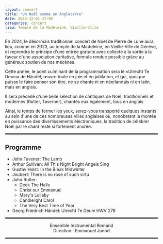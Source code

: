 ```yaml
---
layout: concert
title: "Un Noël comme en Angleterre"
date: 2024-12-01 17:00
categories: concert
lieu: Temple de la Madeleine, Vieille-Ville
---
```


En 2024, le désormais traditionnel concert de Noël de Pierre de Lune aura lieu, comme en 2023, au temple de la Madeleine,
en Vieille-Ville de Genève, et reprendra le principe d'une entrée gratuite avec collecte à la sortie à la faveur
d'une association caritative, formule rendue possible grâce au généreux soutien de nos mécènes.

Cette année, le point culminant de la programmation sera le &laquo;Utrecht Te Deum&raquo; de Händel, &oelig;uvre toute
en joie et en jubilation, et qui, quoique puisse le faire penser son titre, ne se chante ni en néerlandais ni en latin,
mais en anglais.

Il sera précédé d'une belle sélection de cantiques de Noël, traditionnels et modernes (Rutter, Taverner), chantés eux
également, tous en anglais.

Ainsi, le temps de fermer les yeux, serez-vous transporté quelques instants au sein d'une de ces nombreuses 
villes anglaises où, nonobstant la montée en puissance des divertissements électroniques, la tradition de célébrer Noël 
par le chant reste si fortement ancrée.

<hr style="border-top: 3px double #8c8b8b"/>

## Programme

- John Tavener: The Lamb
- Arthur Sullivan: All This Night Bright Angels Sing
- Gustav Holst: In the Bleak Midwinter                
- Joubert: There is no rose of such virtu
- John Rutter:
  - Deck The Halls
  - Christ our Emmanuel
  - Mary's Lullaby
  - Candlelight Carol
  - The Very Best Time of Year
- Georg Friedrich Händel: Utrecht Te Deum HWV 278

<hr style="border-top: 3px double #8c8b8b"/>

<p style="text-align: center">
Ensemble Instrumental Romand<br/>
Direction : Emmanuel Junod
</p>

<hr style="border-top: 3px double #8c8b8b"/>
